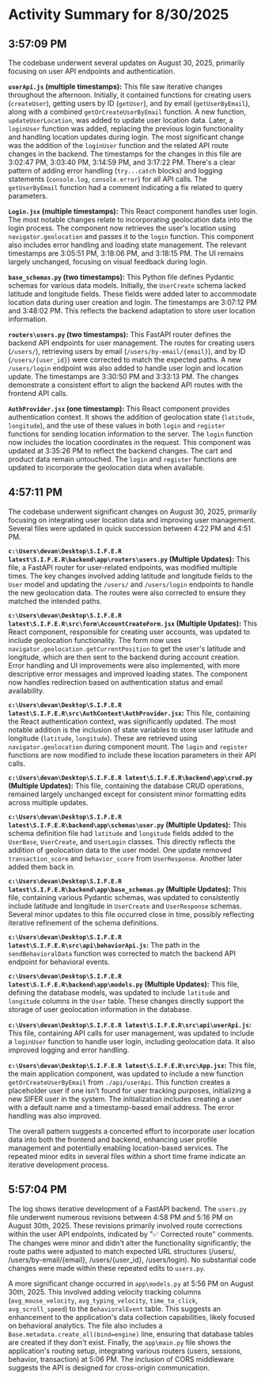 # Activity Summary for 8/30/2025

## 3:57:09 PM
The codebase underwent several updates on August 30, 2025, primarily focusing on user API endpoints and authentication.

**`userApi.js` (multiple timestamps):** This file saw iterative changes throughout the afternoon.  Initially, it contained functions for creating users (`createUser`), getting users by ID (`getUser`), and by email (`getUserByEmail`), along with a combined `getOrCreateUserByEmail` function. A new function, `updateUserLocation`, was added to update user location data.  Later, a `loginUser` function was added, replacing the previous login functionality and handling location updates during login.  The most significant change was the addition of the `loginUser` function and the related API route changes in the backend.  The timestamps for the changes in this file are 3:02:47 PM, 3:03:40 PM, 3:14:59 PM, and 3:17:22 PM.  There's a clear pattern of adding error handling (`try...catch` blocks) and logging statements (`console.log`, `console.error`) for all API calls.  The `getUserByEmail` function had a comment indicating a fix related to query parameters.

**`Login.jsx` (multiple timestamps):**  This React component handles user login.  The most notable changes relate to incorporating geolocation data into the login process. The component now retrieves the user's location using `navigator.geolocation` and passes it to the `login` function.  This component also includes error handling and loading state management. The relevant timestamps are 3:05:51 PM, 3:18:06 PM, and 3:18:15 PM. The UI remains largely unchanged, focusing on visual feedback during login.

**`base_schemas.py` (two timestamps):** This Python file defines Pydantic schemas for various data models.  Initially, the `UserCreate` schema lacked latitude and longitude fields.  These fields were added later to accommodate location data during user creation and login. The timestamps are 3:07:12 PM and 3:48:02 PM. This reflects the backend adaptation to store user location information.

**`routers\users.py` (two timestamps):** This FastAPI router defines the backend API endpoints for user management.  The routes for creating users (`/users/`), retrieving users by email (`/users/by-email/{email}`), and by ID (`/users/{user_id}`) were corrected to match the expected paths.  A new `/users/login` endpoint was also added to handle user login and location update.  The timestamps are 3:30:50 PM and 3:33:13 PM. The changes demonstrate a consistent effort to align the backend API routes with the frontend API calls.

**`AuthProvider.jsx` (one timestamp):** This React component provides authentication context. It shows the addition of geolocation state (`latitude`, `longitude`), and the use of these values in both `login` and `register` functions for sending location information to the server.  The `login` function now includes the location coordinates in the request. This component was updated at 3:35:26 PM to reflect the backend changes.  The cart and product data remain untouched.  The `login` and `register` functions are updated to incorporate the geolocation data when available.


## 4:57:11 PM
The codebase underwent significant changes on August 30, 2025, primarily focusing on integrating user location data and improving user management.  Several files were updated in quick succession between 4:22 PM and 4:51 PM.


**`c:\Users\devan\Desktop\S.I.F.E.R latest\S.I.F.E.R\backend\app\routers\users.py` (Multiple Updates):**  This file, a FastAPI router for user-related endpoints, was modified multiple times. The key changes involved adding latitude and longitude fields to the `User` model and updating the `/users/` and `/users/login` endpoints to handle the new geolocation data.  The routes were also corrected to ensure they matched the intended paths.


**`c:\Users\devan\Desktop\S.I.F.E.R latest\S.I.F.E.R\src\form\AccountCreateForm.jsx` (Multiple Updates):** This React component, responsible for creating user accounts, was updated to include geolocation functionality.  The form now uses `navigator.geolocation.getCurrentPosition` to get the user's latitude and longitude, which are then sent to the backend during account creation. Error handling and UI improvements were also implemented, with more descriptive error messages and improved loading states. The component now handles redirection based on authentication status and email availability.


**`c:\Users\devan\Desktop\S.I.F.E.R latest\S.I.F.E.R\src\AuthContext\AuthProvider.jsx`:** This file, containing the React authentication context, was significantly updated.  The most notable addition is the inclusion of state variables to store user latitude and longitude (`latitude`, `longitude`). These are retrieved using `navigator.geolocation` during component mount. The `login` and `register` functions are now modified to include these location parameters in their API calls.


**`c:\Users\devan\Desktop\S.I.F.E.R latest\S.I.F.E.R\backend\app\crud.py` (Multiple Updates):**  This file, containing the database CRUD operations, remained largely unchanged except for consistent minor formatting edits across multiple updates.


**`c:\Users\devan\Desktop\S.I.F.E.R latest\S.I.F.E.R\backend\app\schemas\user.py` (Multiple Updates):** This schema definition file had  `latitude` and `longitude` fields added to the `UserBase`, `UserCreate`, and `UserLogin` classes.  This directly reflects the addition of geolocation data to the user model.  One update removed `transaction_score` and `behavior_score` from `UserResponse`. Another later added them back in.


**`c:\Users\devan\Desktop\S.I.F.E.R latest\S.I.F.E.R\backend\app\base_schemas.py` (Multiple Updates):**  This file, containing various Pydantic schemas, was updated to consistently include latitude and longitude in `UserCreate` and `UserResponse` schemas. Several minor updates to this file occurred close in time, possibly reflecting iterative refinement of the schema definitions.


**`c:\Users\devan\Desktop\S.I.F.E.R latest\S.I.F.E.R\src\api\behaviorApi.js`:**  The path in the `sendBehavioralData` function was corrected to match the backend API endpoint for behavioral events.


**`c:\Users\devan\Desktop\S.I.F.E.R latest\S.I.F.E.R\backend\app\models.py` (Multiple Updates):** This file, defining the database models, was updated to include `latitude` and `longitude` columns in the `User` table.  These changes directly support the storage of user geolocation information in the database.


**`c:\Users\devan\Desktop\S.I.F.E.R latest\S.I.F.E.R\src\api\userApi.js`:** This file, containing API calls for user management, was updated to include a `loginUser` function to handle user login, including geolocation data.  It also improved logging and error handling.


**`c:\Users\devan\Desktop\S.I.F.E.R latest\S.I.F.E.R\src\App.jsx`:**  This file, the main application component, was updated to include a new function `getOrCreateUserByEmail`  from `./api/userApi`. This function creates a placeholder user if one isn't found for user tracking purposes, initializing a new SIFER user in the system.  The initialization includes creating a user with a default name and a timestamp-based email address.  The error handling was also improved.

The overall pattern suggests a concerted effort to incorporate user location data into both the frontend and backend, enhancing user profile management and potentially enabling location-based services.  The repeated minor edits in several files within a short time frame indicate an iterative development process.


## 5:57:04 PM
The log shows iterative development of a FastAPI backend.  The `users.py` file underwent numerous revisions between 4:58 PM and 5:16 PM on August 30th, 2025. These revisions primarily involved route corrections within the user API endpoints, indicated by "✅ Corrected route" comments.  The changes were minor and didn't alter the functionality significantly; the route paths were adjusted to match expected URL structures (/users/, /users/by-email/{email}, /users/{user_id}, /users/login).  No substantial code changes were made within these repeated edits to `users.py`.

A more significant change occurred in `app\models.py` at 5:56 PM on August 30th, 2025. This involved adding velocity tracking columns (`avg_mouse_velocity`, `avg_typing_velocity`, `time_to_click`, `avg_scroll_speed`) to the `BehavioralEvent` table.  This suggests an enhancement to the application's data collection capabilities, likely focused on behavioral analytics.  The file also includes a `Base.metadata.create_all(bind=engine)` line, ensuring that database tables are created if they don't exist.  Finally, the `app\main.py` file shows the application's routing setup, integrating various routers (users, sessions, behavior, transaction) at 5:06 PM.  The inclusion of CORS middleware suggests the API is designed for cross-origin communication.
